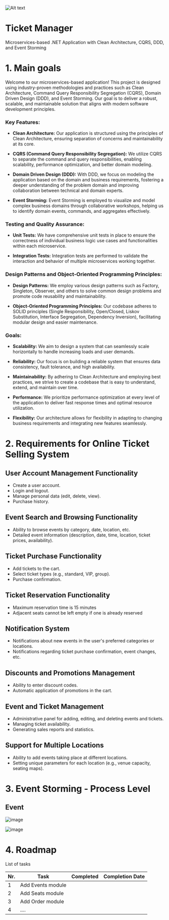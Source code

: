 ![Alt text](https://cdn.pixabay.com/photo/2017/06/16/07/26/sign-2408065_1280.png)

# Ticket Manager

Microservices-based .NET Application with Clean Architecture, CQRS, DDD, and Event Storming

# 1. Main goals

Welcome to our microservices-based application! This project is designed using industry-proven methodologies and practices such as Clean Architecture, Command Query Responsibility Segregation (CQRS), Domain Driven Design (DDD), and Event Storming. Our goal is to deliver a robust, scalable, and maintainable solution that aligns with modern software development principles.

### Key Features:

- **Clean Architecture:** Our application is structured using the principles of Clean Architecture, ensuring separation of concerns and maintainability at its core.

- **CQRS (Command Query Responsibility Segregation):** We utilize CQRS to separate the command and query responsibilities, enabling scalability, performance optimization, and better domain modeling.

- **Domain Driven Design (DDD):** With DDD, we focus on modeling the application based on the domain and business requirements, fostering a deeper understanding of the problem domain and improving collaboration between technical and domain experts.

- **Event Storming:** Event Storming is employed to visualize and model complex business domains through collaborative workshops, helping us to identify domain events, commands, and aggregates effectively.

### Testing and Quality Assurance:

- **Unit Tests:** We have comprehensive unit tests in place to ensure the correctness of individual business logic use cases and functionalities within each microservice.

- **Integration Tests:** Integration tests are performed to validate the interaction and behavior of multiple microservices working together.

### Design Patterns and Object-Oriented Programming Principles:

- **Design Patterns:** We employ various design patterns such as Factory, Singleton, Observer, and others to solve common design problems and promote code reusability and maintainability.

- **Object-Oriented Programming Principles:** Our codebase adheres to SOLID principles (Single Responsibility, Open/Closed, Liskov Substitution, Interface Segregation, Dependency Inversion), facilitating modular design and easier maintenance.

### Goals:

- **Scalability:** We aim to design a system that can seamlessly scale horizontally to handle increasing loads and user demands.

- **Reliability:** Our focus is on building a reliable system that ensures data consistency, fault tolerance, and high availability.

- **Maintainability:** By adhering to Clean Architecture and employing best practices, we strive to create a codebase that is easy to understand, extend, and maintain over time.

- **Performance:** We prioritize performance optimization at every level of the application to deliver fast response times and optimal resource utilization.

- **Flexibility:** Our architecture allows for flexibility in adapting to changing business requirements and integrating new features seamlessly.


# 2. Requirements for Online Ticket Selling System

## User Account Management Functionality
- Create a user account.
- Login and logout.
- Manage personal data (edit, delete, view).
- Purchase history.

## Event Search and Browsing Functionality
- Ability to browse events by category, date, location, etc.
- Detailed event information (description, date, time, location, ticket prices, availability).

## Ticket Purchase Functionality
- Add tickets to the cart.
- Select ticket types (e.g., standard, VIP, group).
- Purchase confirmation.

## Ticket Reservation Functionality
- Maximum reservation time is 15 minutes
- Adjacent seats cannot be left empty if one is already reserved

## Notification System
- Notifications about new events in the user's preferred categories or locations.
- Notifications regarding ticket purchase confirmation, event changes, etc.

## Discounts and Promotions Management
- Ability to enter discount codes.
- Automatic application of promotions in the cart.

## Event and Ticket Management
- Administrative panel for adding, editing, and deleting events and tickets.
- Managing ticket availability.
- Generating sales reports and statistics.

## Support for Multiple Locations
- Ability to add events taking place at different locations.
- Setting unique parameters for each location (e.g., venue capacity, seating maps).

# 3. Event Storming - Process Level

## Event

![image](https://github.com/mrbenzu/Ticket.Manager/assets/42185582/1187aab7-a09f-4f29-804e-5cc601a31d79)

![image](https://github.com/mrbenzu/Ticket.Manager/assets/42185582/a5a3aa55-2ea1-4fd4-9ebb-5eb677781825)

# 4. Roadmap

List of tasks

| Nr. | Task              | Completed | Completion Date |
|-----|-------------------|-----------|-----------------|
| 1   | Add Events module |        |      |
| 2   | Add Seats module  |       |                 |
| 3   | Add Order module  |       |                 |
| 4   | ....  |       |                 |
